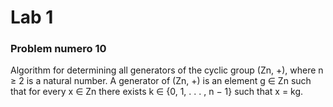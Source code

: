 # Lab 1

### Problem numero 10
Algorithm for determining all generators of the cyclic group (Zn, +), where n ≥ 2 is a natural
number. A generator of (Zn, +) is an element g ∈ Zn such that for every x ∈ Zn there exists
k ∈ {0, 1, . . . , n − 1} such that x = kg.